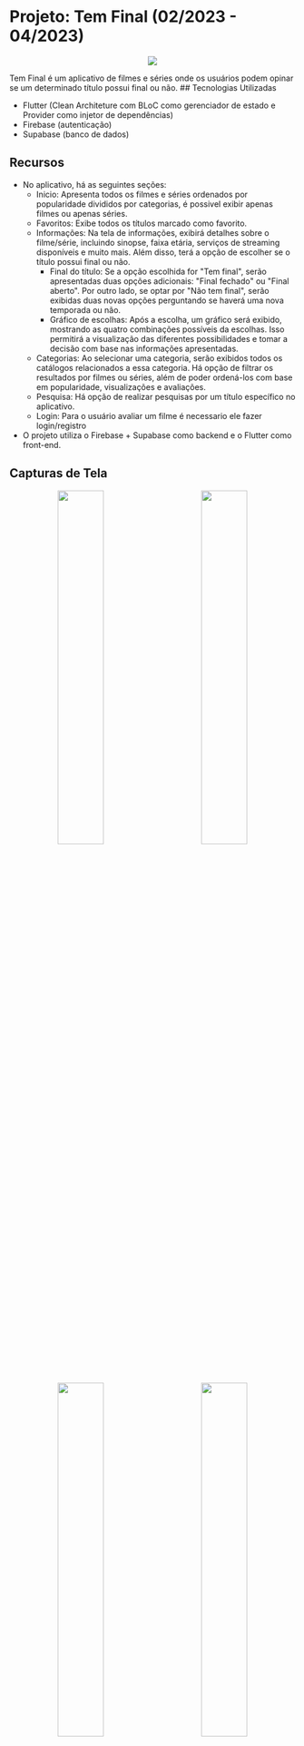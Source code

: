 # Projeto: Tem Final (02/2023 - 04/2023)

<p align="center">
<img src="https://github.com/andeersonluiz/temFinal/assets/42013276/5563246a-9486-480b-b311-60c61224c75b">
</p>
Tem Final é um aplicativo de filmes e séries onde os usuários podem opinar se um determinado título possui final ou não.
## Tecnologias Utilizadas

- Flutter (Clean Architeture com BLoC como gerenciador de estado e Provider como injetor de dependências)
- Firebase (autenticação)
- Supabase (banco de dados)

## Recursos

- No aplicativo, há as seguintes seções: 
  - Inicio: Apresenta todos os filmes e séries ordenados por popularidade divididos por categorias, é possivel exibir apenas filmes ou apenas séries.
  - Favoritos: Exibe todos os títulos marcado como favorito.
  - Informações: Na tela de informações, exibirá detalhes sobre o filme/série, incluindo sinopse, faixa etária, serviços de streaming disponíveis e muito mais. Além disso, terá a opção de escolher se o título possui final ou não.
    - Final do título: Se a opção escolhida for "Tem final", serão apresentadas duas opções adicionais: "Final fechado" ou "Final aberto". Por outro lado, se optar por "Não tem final", serão exibidas duas novas opções perguntando se haverá uma nova temporada ou não.
    - Gráfico de escolhas: Após a escolha, um gráfico será exibido, mostrando as quatro combinações possíveis da escolhas. Isso permitirá a visualização das diferentes possibilidades e tomar a decisão com base nas informações apresentadas.  
  - Categorias: Ao selecionar uma categoria, serão exibidos todos os catálogos relacionados a essa categoria. Há opção de filtrar os resultados por filmes ou séries, além de poder ordená-los com base em popularidade, visualizações e avaliações.
  - Pesquisa: Há opção de realizar pesquisas por um título específico no aplicativo.  
  - Login: Para o usuário avaliar um filme é necessario ele fazer login/registro
- O projeto utiliza o Firebase + Supabase como backend e o Flutter como front-end.

## Capturas de Tela

<p align="center">
<img src="https://github.com/andeersonluiz/temFinal/assets/42013276/6bd81098-8c16-4213-8187-23c5a60faa58" width="40%" >&nbsp;&nbsp;&nbsp;&nbsp;&nbsp;&nbsp;&nbsp;&nbsp;&nbsp;&nbsp;&nbsp;&nbsp;
<img src="https://github.com/andeersonluiz/temFinal/assets/42013276/d73a43e4-3f9c-4d3b-91e3-d694186b018d" width="40%" > 
</p>

<p align="center">
<img src="https://github.com/andeersonluiz/temFinal/assets/42013276/5e6f37cc-bdeb-42b4-bf18-80d332e96650"  width="40%">&nbsp;&nbsp;&nbsp;&nbsp;&nbsp;&nbsp;&nbsp;&nbsp;&nbsp;&nbsp;&nbsp;&nbsp;
<img src="https://github.com/andeersonluiz/temFinal/assets/42013276/a1df0910-439f-42b5-baaf-7e2f6a611103"  width="40%">
</p>  

## Contato

Caso tenha alguma dúvida ou deseje entrar em contato, você pode me encontrar em:

- [LinkedIn] https://www.linkedin.com/in/anderson-luiz-05b485208
- [Email] andeersonrocha1998@gmail.com
